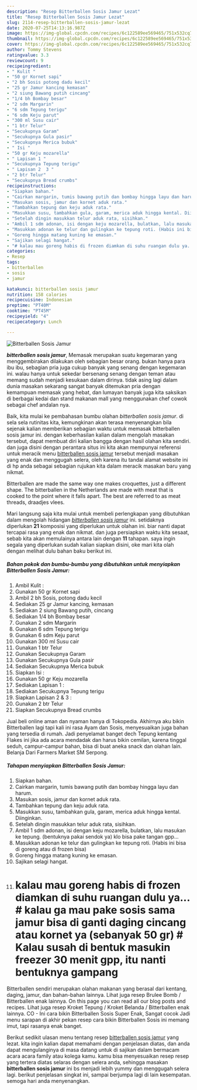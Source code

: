 ```yaml
---
description: "Resep Bitterballen Sosis Jamur Lezat"
title: "Resep Bitterballen Sosis Jamur Lezat"
slug: 2114-resep-bitterballen-sosis-jamur-lezat
date: 2020-07-25T14:13:16.987Z
image: https://img-global.cpcdn.com/recipes/6c122589ee569465/751x532cq70/bitterballen-sosis-jamur-foto-resep-utama.jpg
thumbnail: https://img-global.cpcdn.com/recipes/6c122589ee569465/751x532cq70/bitterballen-sosis-jamur-foto-resep-utama.jpg
cover: https://img-global.cpcdn.com/recipes/6c122589ee569465/751x532cq70/bitterballen-sosis-jamur-foto-resep-utama.jpg
author: Tommy Stevens
ratingvalue: 3.3
reviewcount: 9
recipeingredient:
- " Kulit "
- "50 gr Kornet sapi"
- "2 bh Sosis potong dadu kecil"
- "25 gr Jamur kancing kemasan"
- "2 siung Bawang putih cincang"
- "1/4 bh Bombay besar"
- "2 sdm Margarin"
- "6 sdm Tepung terigu"
- "6 sdm Keju parut"
- "300 ml Susu cair"
- "1 btr Telur"
- "Secukupnya Garam"
- "Secukupnya Gula pasir"
- "Secukupnya Merica bubuk"
- " Isi "
- "50 gr Keju mozarella"
- " Lapisan 1 "
- "Secukupnya Tepung terigu"
- " Lapisan 2  3 "
- "2 btr Telur"
- "Secukupnya Bread crumbs"
recipeinstructions:
- "Siapkan bahan."
- "Cairkan margarin, tumis bawang putih dan bombay hingga layu dan harum."
- "Masukan sosis, jamur dan kornet aduk rata."
- "Tambahkan tepung dan keju aduk rata."
- "Masukkan susu, tambahkan gula, garam, merica aduk hingga kental. Diinginkan."
- "Setelah dingin masukkan telur aduk rata, sisihkan."
- "Ambil 1 sdm adonan, isi dengan keju mozarella, bulatkan, lalu masukan ke tepung. (bentuknya pakai sendok ya) klo bisa pake tangan gpp..."
- "Masukkan adonan ke telur dan gulingkan ke tepung roti. (Habis ini bisa di goreng atau di frozen bisa)"
- "Goreng hingga matang kuning ke emasan."
- "Sajikan selagi hangat."
- "# kalau mau goreng habis di frozen diamkan di suhu ruangan dulu ya... # kalau ga mau pake sosis sama jamur bisa di ganti daging cincang atau kornet ya (sebanyak 50 gr) # Kalau susah di bentuk masukin freezer 30 menit gpp, itu nanti bentuknya gampang"
categories:
- Resep
tags:
- bitterballen
- sosis
- jamur

katakunci: bitterballen sosis jamur 
nutrition: 158 calories
recipecuisine: Indonesian
preptime: "PT40M"
cooktime: "PT45M"
recipeyield: "4"
recipecategory: Lunch

---
```



![Bitterballen Sosis Jamur](https://img-global.cpcdn.com/recipes/6c122589ee569465/751x532cq70/bitterballen-sosis-jamur-foto-resep-utama.jpg)

<b><i>bitterballen sosis jamur</i></b>, Memasak merupakan suatu kegemaran yang menggembirakan dilakukan oleh sebagian besar orang. bukan hanya para ibu ibu, sebagian pria juga cukup banyak yang senang dengan kegemaran ini. walau hanya untuk sekedar bersenang senang dengan teman atau memang sudah menjadi kesukaan dalam dirinya. tidak asing lagi dalam dunia masakan sekarang sangat banyak ditemukan pria dengan kemampuan memasak yang hebat, dan lumayan banyak juga kita saksikan di berbagai kedai dan stand makanan mall yang menggunakan chef cowok sebagai chef andalan nya.

Baik, kita mulai ke pembahasan bumbu olahan <i>bitterballen sosis jamur</i>. di sela sela rutinitas kita, kemungkinan akan terasa menyenangkan bila sejenak kalian memberikan sebagian waktu untuk memasak bitterballen sosis jamur ini. dengan keberhasilan kalian dalam mengolah masakan tersebut, dapat membuat diri kalian bangga dengan hasil olahan kita sendiri. dan juga disini dengan perantara situs ini kita akan mempunyai referensi untuk meracik menu <u>bitterballen sosis jamur</u> tersebut menjadi masakan yang enak dan menggugah selera, oleh karena itu tandai alamat website ini di hp anda sebagai sebagian rujukan kita dalam meracik masakan baru yang nikmat.

Bitterballen are made the same way one makes croquettes, just a different shape. The bitterballen in the Netherlands are made with meat that is cooked to the point where it falls apart. The best are referred to as meat threads, draadjes vlees.


Mari langsung saja kita mulai untuk membeli perlengkapan yang dibutuhkan dalam mengolah hidangan <u><i>bitterballen sosis jamur</i></u> ini. setidaknya diperlukan <b>21</b> komposisi yang diperlukan untuk olahan ini. biar nanti dapat tercapai rasa yang enak dan nikmat. dan juga persiapkan waktu kita sesaat, sebab kita akan memulainya antara lain dengan <b>11</b> tahapan. saya ingin segala yang diperlukan sudah kalian siapkan disini, oke mari kita olah dengan melihat dulu bahan baku berikut ini.

<!--inarticleads1-->

##### Bahan pokok dan bumbu-bumbu yang dibutuhkan untuk menyiapkan Bitterballen Sosis Jamur:

1. Ambil  Kulit :
1. Gunakan 50 gr Kornet sapi
1. Ambil 2 bh Sosis, potong dadu kecil
1. Sediakan 25 gr Jamur kancing, kemasan
1. Sediakan 2 siung Bawang putih, cincang
1. Sediakan 1/4 bh Bombay besar
1. Gunakan 2 sdm Margarin
1. Gunakan 6 sdm Tepung terigu
1. Gunakan 6 sdm Keju parut
1. Gunakan 300 ml Susu cair
1. Gunakan 1 btr Telur
1. Gunakan Secukupnya Garam
1. Gunakan Secukupnya Gula pasir
1. Sediakan Secukupnya Merica bubuk
1. Siapkan  Isi :
1. Gunakan 50 gr Keju mozarella
1. Sediakan  Lapisan 1 :
1. Sediakan Secukupnya Tepung terigu
1. Siapkan  Lapisan 2 &amp; 3 :
1. Gunakan 2 btr Telur
1. Siapkan Secukupnya Bread crumbs


Jual beli online aman dan nyaman hanya di Tokopedia. Akhirnya aku bikin Bitterballen lagi tapi kali ini rasa Ayam dan Sosis, menyesuaikan juga bahan yang tersedia di rumah. Jadi penyelamat banget dech Tepung kentang Flakes ini jika ada acara mendadak dan harus bikin cemilan, karena tinggal seduh, campur-campur bahan, bisa di buat aneka snack dan olahan lain. Belanja Dari Farmers Market SM Serpong. 

<!--inarticleads2-->

##### Tahapan menyiapkan Bitterballen Sosis Jamur:

1. Siapkan bahan.
1. Cairkan margarin, tumis bawang putih dan bombay hingga layu dan harum.
1. Masukan sosis, jamur dan kornet aduk rata.
1. Tambahkan tepung dan keju aduk rata.
1. Masukkan susu, tambahkan gula, garam, merica aduk hingga kental. Diinginkan.
1. Setelah dingin masukkan telur aduk rata, sisihkan.
1. Ambil 1 sdm adonan, isi dengan keju mozarella, bulatkan, lalu masukan ke tepung. (bentuknya pakai sendok ya) klo bisa pake tangan gpp...
1. Masukkan adonan ke telur dan gulingkan ke tepung roti. (Habis ini bisa di goreng atau di frozen bisa)
1. Goreng hingga matang kuning ke emasan.
1. Sajikan selagi hangat.
1. # kalau mau goreng habis di frozen diamkan di suhu ruangan dulu ya... # kalau ga mau pake sosis sama jamur bisa di ganti daging cincang atau kornet ya (sebanyak 50 gr) # Kalau susah di bentuk masukin freezer 30 menit gpp, itu nanti bentuknya gampang


Bitterballen sendiri merupakan olahan makanan yang berasal dari kentang, daging, jamur, dan bahan-bahan lainnya. Lihat juga resep Brulee Bomb / Bitterballen enak lainnya. On this page you can read all our blog posts and recipes. Lihat juga resep Kroket Tepung / Kroket Belanda / Bitterballen enak lainnya. CO - Ini cara bikin Bitterballen Sosis Super Enak, Sangat cocok Jadi menu sarapan di akhir pekan resep cara bikin Bitterballen Sosis ini memang imut, tapi rasanya enak banget. 

Berikut sedikit ulasan menu tentang resep <u>bitterballen sosis jamur</u> yang lezat. kita ingin kalian dapat memahami dengan penjelasan diatas, dan anda dapat mengulanginya di masa datang untuk di sajikan dalam bermacam acara acara family atau kolega kamu. kamu bisa menyesuaikan resep resep yang tertera diatas selaras dengan selera anda, sehingga masakan <b>bitterballen sosis jamur</b> ini bs menjadi lebih yummy dan menggugah selera lagi. berikut penjelasan singkat ini, sampai berjumpa lagi di lain kesempatan. semoga hari anda menyenangkan.
